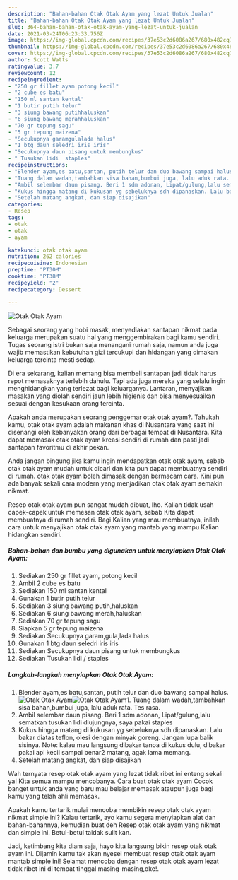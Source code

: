 ```yaml
---
description: "Bahan-bahan Otak Otak Ayam yang lezat Untuk Jualan"
title: "Bahan-bahan Otak Otak Ayam yang lezat Untuk Jualan"
slug: 364-bahan-bahan-otak-otak-ayam-yang-lezat-untuk-jualan
date: 2021-03-24T06:23:33.756Z
image: https://img-global.cpcdn.com/recipes/37e53c2d6086a267/680x482cq70/otak-otak-ayam-foto-resep-utama.jpg
thumbnail: https://img-global.cpcdn.com/recipes/37e53c2d6086a267/680x482cq70/otak-otak-ayam-foto-resep-utama.jpg
cover: https://img-global.cpcdn.com/recipes/37e53c2d6086a267/680x482cq70/otak-otak-ayam-foto-resep-utama.jpg
author: Scott Watts
ratingvalue: 3.7
reviewcount: 12
recipeingredient:
- "250 gr fillet ayam potong kecil"
- "2 cube es batu"
- "150 ml santan kental"
- "1 butir putih telur"
- "3 siung bawang putihhaluskan"
- "6 siung bawang merahhaluskan"
- "70 gr tepung sagu"
- "5 gr tepung maizena"
- "Secukupnya garamgulalada halus"
- "1 btg daun seledri iris iris"
- "Secukupnya daun pisang untuk membungkus"
- " Tusukan lidi  staples"
recipeinstructions:
- "Blender ayam,es batu,santan, putih telur dan duo bawang sampai halus."
- "Tuang dalam wadah,tambahkan sisa bahan,bumbui juga, lalu aduk rata. Tes rasa."
- "Ambil selembar daun pisang. Beri 1 sdm adonan, Lipat/gulung,lalu sematkan tusukan lidi diujungnya, saya pakai staples"
- "Kukus hingga matang di kukusan yg sebeluknya sdh dipanaskan. Lalu bakar diatas teflon, olesi dengan minyak goreng. Jangan lupa balik sisinya. Note: kalau mau langsung dibakar tanoa di kukus dulu, dibakar pakai api kecil sampai benar2 matang, agak lama memang."
- "Setelah matang angkat, dan siap disajikan"
categories:
- Resep
tags:
- otak
- otak
- ayam

katakunci: otak otak ayam 
nutrition: 262 calories
recipecuisine: Indonesian
preptime: "PT30M"
cooktime: "PT38M"
recipeyield: "2"
recipecategory: Dessert

---
```



![Otak Otak Ayam](https://img-global.cpcdn.com/recipes/37e53c2d6086a267/680x482cq70/otak-otak-ayam-foto-resep-utama.jpg)

Sebagai seorang yang hobi masak, menyediakan santapan nikmat pada keluarga merupakan suatu hal yang menggembirakan bagi kamu sendiri. Tugas seorang istri bukan saja menangani rumah saja, namun anda juga wajib memastikan kebutuhan gizi tercukupi dan hidangan yang dimakan keluarga tercinta mesti sedap.

Di era  sekarang, kalian memang bisa membeli santapan jadi tidak harus repot memasaknya terlebih dahulu. Tapi ada juga mereka yang selalu ingin menghidangkan yang terlezat bagi keluarganya. Lantaran, menyajikan masakan yang diolah sendiri jauh lebih higienis dan bisa menyesuaikan sesuai dengan kesukaan orang tercinta. 



Apakah anda merupakan seorang penggemar otak otak ayam?. Tahukah kamu, otak otak ayam adalah makanan khas di Nusantara yang saat ini disenangi oleh kebanyakan orang dari berbagai tempat di Nusantara. Kita dapat memasak otak otak ayam kreasi sendiri di rumah dan pasti jadi santapan favoritmu di akhir pekan.

Anda jangan bingung jika kamu ingin mendapatkan otak otak ayam, sebab otak otak ayam mudah untuk dicari dan kita pun dapat membuatnya sendiri di rumah. otak otak ayam boleh dimasak dengan bermacam cara. Kini pun ada banyak sekali cara modern yang menjadikan otak otak ayam semakin nikmat.

Resep otak otak ayam pun sangat mudah dibuat, lho. Kalian tidak usah capek-capek untuk memesan otak otak ayam, sebab Kita dapat membuatnya di rumah sendiri. Bagi Kalian yang mau membuatnya, inilah cara untuk menyajikan otak otak ayam yang mantab yang mampu Kalian hidangkan sendiri.

<!--inarticleads1-->

##### Bahan-bahan dan bumbu yang digunakan untuk menyiapkan Otak Otak Ayam:

1. Sediakan 250 gr fillet ayam, potong kecil
1. Ambil 2 cube es batu
1. Sediakan 150 ml santan kental
1. Gunakan 1 butir putih telur
1. Sediakan 3 siung bawang putih,haluskan
1. Sediakan 6 siung bawang merah,haluskan
1. Sediakan 70 gr tepung sagu
1. Siapkan 5 gr tepung maizena
1. Sediakan Secukupnya garam,gula,lada halus
1. Gunakan 1 btg daun seledri iris iris
1. Sediakan Secukupnya daun pisang untuk membungkus
1. Sediakan  Tusukan lidi / staples




<!--inarticleads2-->

##### Langkah-langkah menyiapkan Otak Otak Ayam:

1. Blender ayam,es batu,santan, putih telur dan duo bawang sampai halus.
<img src="https://img-global.cpcdn.com/steps/f1811702e3ee6dfe/160x128cq70/otak-otak-ayam-langkah-memasak-1-foto.jpg" alt="Otak Otak Ayam"><img src="https://img-global.cpcdn.com/steps/ed0131e2eeca1e05/160x128cq70/otak-otak-ayam-langkah-memasak-1-foto.jpg" alt="Otak Otak Ayam">1. Tuang dalam wadah,tambahkan sisa bahan,bumbui juga, lalu aduk rata. Tes rasa.
1. Ambil selembar daun pisang. Beri 1 sdm adonan, Lipat/gulung,lalu sematkan tusukan lidi diujungnya, saya pakai staples
1. Kukus hingga matang di kukusan yg sebeluknya sdh dipanaskan. Lalu bakar diatas teflon, olesi dengan minyak goreng. Jangan lupa balik sisinya. Note: kalau mau langsung dibakar tanoa di kukus dulu, dibakar pakai api kecil sampai benar2 matang, agak lama memang.
1. Setelah matang angkat, dan siap disajikan




Wah ternyata resep otak otak ayam yang lezat tidak ribet ini enteng sekali ya! Kita semua mampu mencobanya. Cara buat otak otak ayam Cocok banget untuk anda yang baru mau belajar memasak ataupun juga bagi kamu yang telah ahli memasak.

Apakah kamu tertarik mulai mencoba membikin resep otak otak ayam nikmat simple ini? Kalau tertarik, ayo kamu segera menyiapkan alat dan bahan-bahannya, kemudian buat deh Resep otak otak ayam yang nikmat dan simple ini. Betul-betul taidak sulit kan. 

Jadi, ketimbang kita diam saja, hayo kita langsung bikin resep otak otak ayam ini. Dijamin kamu tak akan nyesel membuat resep otak otak ayam mantab simple ini! Selamat mencoba dengan resep otak otak ayam lezat tidak ribet ini di tempat tinggal masing-masing,oke!.

